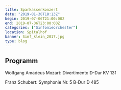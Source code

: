 ```yaml
---
title: Sparkassenkonzert
date: "2019-01-30T18:13Z"
begin: 2019-07-06T21:00:00Z
end: 2019-07-06T23:00:00Z
categories: ["Sinfonieorchester"]
location: Spitalhof
banner: Sinf_klein_2017.jpg
type: blog
---
```

## Programm

<p>Wolfgang Amadeus Mozart: Divertimento D-Dur KV 131</p>
<p>Franz Schubert: Symphonie Nr. 5 B-Dur D 485</p>